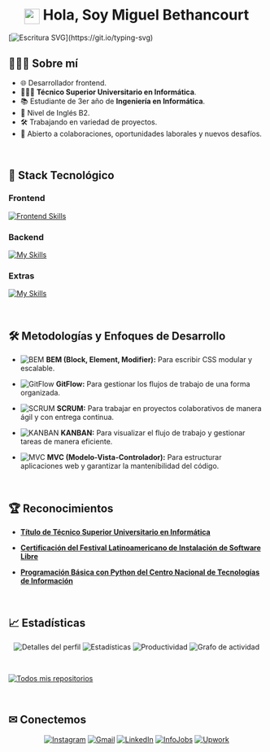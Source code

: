 <h1 align="center"><img src="https://emojis.slackmojis.com/emojis/images/1531849430/4246/blob-sunglasses.gif?1531849430" width="30" align="center"/> Hola, Soy Miguel Bethancourt</h1>

[![Escritura SVG](https://readme-typing-svg.demolab.com?font=Roboto,sans-serif&size=40&pause=1000&color=40c463&center=true&vCenter=true&random=false&width=1200&height=200&lines=%22Escribiendo+Código%2C+Construyendo+Sueños%22;¡Bienvenido+a+mi+Perfil+de+GitHub!)](https://git.io/typing-svg)

## 👨🏻‍💻 Sobre mí

- 🌐 Desarrollador frontend.
- 👨🏻‍🎓 **Técnico Superior Universitario en Informática**.
- 📚 Estudiante de 3er año de **Ingeniería en Informática**.
- 💬 Nivel de Inglés B2.
- 🛠️ Trabajando en variedad de proyectos.
- 🤝 Abierto a colaboraciones, oportunidades laborales y nuevos desafíos.

<br>

## 🔧 Stack Tecnológico

### Frontend

[![Frontend Skills](https://skillicons.dev/icons?i=js,html,css)](https://skillicons.dev)

### Backend

[![My Skills](https://skillicons.dev/icons?i=php,mysql)](https://skillicons.dev)

### Extras

[![My Skills](https://skillicons.dev/icons?i=git,github,vscode,md)](https://skillicons.dev)

<br>

## 🛠 Metodologías y Enfoques de Desarrollo

- ![BEM](https://img.shields.io/badge/BEM-%2346E9.svg?style=flat&logo=CSS&logoColor=white) **BEM (Block, Element, Modifier):** Para escribir CSS modular y escalable.

- ![GitFlow](https://img.shields.io/badge/GitFlow-%23F14C28.svg?style=flat&logo=git&logoColor=white) **GitFlow:** Para gestionar los flujos de trabajo de una forma organizada.

- ![SCRUM](https://img.shields.io/badge/SCRUM-%23FF6F00.svg?style=flat&logo=scrum&logoColor=white) **SCRUM:** Para trabajar en proyectos colaborativos de manera ágil y con entrega continua.

- ![KANBAN](https://img.shields.io/badge/KANBAN-%230079BF.svg?style=flat&logo=trello&logoColor=white) **KANBAN:** Para visualizar el flujo de trabajo y gestionar tareas de manera eficiente.

- ![MVC](https://img.shields.io/badge/MVC-%23777BB4.svg?style=flat&logo=angular&logoColor=white) **MVC (Modelo-Vista-Controlador):** Para estructurar aplicaciones web y garantizar la mantenibilidad del código.

<br>

## 🏆 Reconocimientos

- **[Título de Técnico Superior Universitario en Informática](https://github.com/MiguelB-Dev/MiguelB-dev/raw/main/Certificados/Certificado%20de%20FLISOL.pdf)**

- **[Certificación del Festival Latinoamericano de Instalación de Software Libre](https://github.com/MiguelB-Dev/MiguelB-dev/raw/main/Certificados/Certificado%20de%20FLISOL.pdf)**

- **[Programación Básica con Python del Centro Nacional de Tecnologías de Información](https://github.com/MiguelB-Dev/MiguelB-dev/raw/main/Certificados/Certificado%20en%20Programaci%C3%B3n%20B%C3%A1sica%20con%20Python%20de%20CNTI.pdf)**

<br>

## 📈 Estadísticas

<div align="center">

![Detalles del perfil](http://github-profile-summary-cards.vercel.app/api/cards/profile-details?username=MiguelB-dev&theme=github_dark)
![Estadísticas](http://github-profile-summary-cards.vercel.app/api/cards/stats?username=MiguelB-dev&theme=github_dark)
![Productividad](http://github-profile-summary-cards.vercel.app/api/cards/productive-time?username=MiguelB-dev&theme=github_dark&utcOffset=8)
![Grafo de actividad](https://github-readme-activity-graph.vercel.app/graph?username=MiguelB-dev&bg_color=0d1117&color=ffffff&line=40c463&point=fff7e0&area=true&hide_border=true)

</div>

<br>

[![Todos mis repositorios](https://custom-icon-badges.demolab.com/badge/-Click%20Aquí%20Para%20ver%20todos%20mis%20Repositorios-1F222E?style=for-the-badge&logoColor=white&logo=repo)](https://github.com/MiguelB-dev?tab=repositories&sort=stargazers)

<br>

## ✉ Conectemos

<div align= "center">

[![Instagram](https://img.shields.io/badge/Instagram-E4405F?style=for-the-badge&logo=instagram&logoColor=white)](https://www.instagram.com/miguelb_dev/)
[![Gmail](https://img.shields.io/badge/Gmail-D14836?style=for-the-badge&logo=gmail&logoColor=white)](mailto:mbethancourt2005@gmail.com?subject=Contacto%20desde%20GitHub)
[![LinkedIn](https://img.shields.io/badge/LinkedIn-0077B5?style=for-the-badge&logo=linkedin&logoColor=white)](https://www.linkedin.com/in/miguel-bethancourt-31024a375/)
[![InfoJobs](https://img.shields.io/badge/InfoJobs-104CB0?style=for-the-badge&logo=)](https://www.infojobs.net/candidate/cv/view/index.xhtml?dgv=16762098132415969803)
[![Upwork](https://img.shields.io/badge/UpWork-6FDA44?style=for-the-badge&logo=Upwork&logoColor=white)](https://www.upwork.com/freelancers/~010d7d38036ae51888)

</div>
